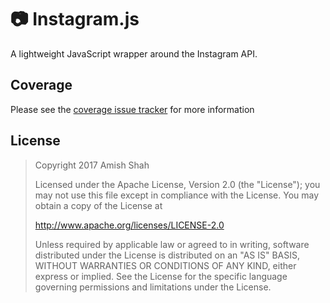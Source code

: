 # 📷 Instagram.js
A lightweight JavaScript wrapper around the Instagram API.

## Coverage
Please see the [coverage issue tracker](https://github.com/hydrabolt/instagram.js/issues/1) for more information

## License
> Copyright 2017 Amish Shah
> 
> Licensed under the Apache License, Version 2.0 (the "License");
> you may not use this file except in compliance with the License.
> You may obtain a copy of the License at
> 
> http://www.apache.org/licenses/LICENSE-2.0
>
> Unless required by applicable law or agreed to in writing, software
> distributed under the License is distributed on an "AS IS" BASIS,
> WITHOUT WARRANTIES OR CONDITIONS OF ANY KIND, either express or implied.
> See the License for the specific language governing permissions and
> limitations under the License.
